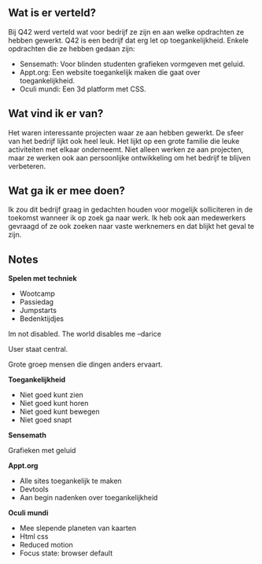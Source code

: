 ## Wat is er verteld?
Bij Q42 werd verteld wat voor bedrijf ze zijn en aan welke opdrachten ze hebben gewerkt. Q42 is een bedrijf dat erg let op toegankelijkheid. Enkele opdrachten die ze hebben gedaan zijn:

- Sensemath: Voor blinden studenten grafieken vormgeven met geluid.
- Appt.org: Een website toegankelijk maken die gaat over toegankelijkheid. 
- Oculi mundi: Een 3d platform met CSS. 

## Wat vind ik er van?
Het waren interessante projecten waar ze aan hebben gewerkt. De sfeer van het bedrijf lijkt ook heel leuk. Het lijkt op een grote familie die leuke activiteiten met elkaar onderneemt. Niet alleen werken ze aan projecten, maar ze werken ook aan persoonlijke ontwikkeling om het bedrijf te blijven verbeteren.

## Wat ga ik er mee doen?
Ik zou dit bedrijf graag in gedachten houden voor mogelijk solliciteren in de toekomst wanneer ik op zoek ga naar werk. Ik heb ook aan medewerkers gevraagd of ze ook zoeken naar vaste werknemers en dat blijkt het geval te zijn.

## Notes
**Spelen met techniek**

- Wootcamp
- Passiedag
- Jumpstarts
- Bedenktijdjes

Im not disabled. The world disables me 	–darice

User staat central. 

Grote groep mensen die dingen anders ervaart. 

**Toegankelijkheid**

- Niet goed kunt zien
- Niet goed kunt horen
- Niet goed kunt bewegen
- Niet goed snapt

**Sensemath**

Grafieken met geluid

**Appt.org**

- Alle sites toegankelijk te maken
- Devtools
- Aan begin nadenken over toegankelijkheid

**Oculi mundi**

- Mee slepende planeten van kaarten
- Html css
- Reduced motion
- Focus state: browser default


